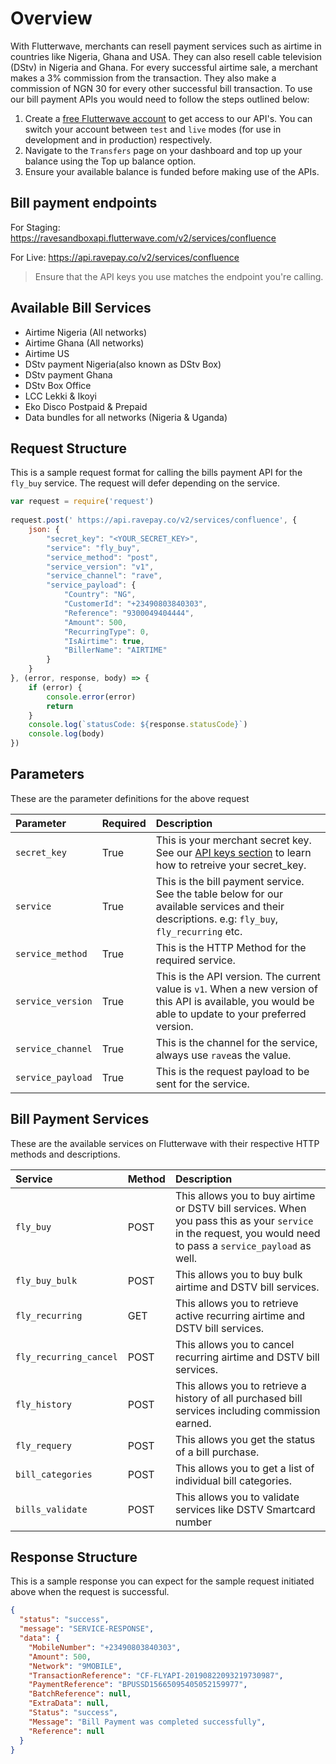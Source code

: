 # Overview

With Flutterwave, merchants can resell payment services such as airtime in countries like Nigeria, Ghana and USA. They can also resell cable television (DStv) in Nigeria and Ghana. For every successful airtime sale, a merchant makes a 3% commission from the transaction. They also make a commission of NGN 30 for every other successful bill transaction. To use our bill payment APIs you would need to follow the steps outlined below:


1. Create a [free Flutterwave account](https://dashboard.flutterwave.com/signup) to get access to our API's. You can switch your account between `test` and `live` modes (for use in development and in production) respectively.
2. Navigate to the `Transfers` page on your dashboard and top up your balance using the Top up balance option.
3. Ensure your available balance is funded before making use of the APIs.



## Bill payment endpoints

For Staging: https://ravesandboxapi.flutterwave.com/v2/services/confluence 

For Live: https://api.ravepay.co/v2/services/confluence

> Ensure that the API keys you use matches the endpoint you're calling.


## Available Bill Services

- Airtime Nigeria (All networks)
- Airtime Ghana (All networks)
- Airtime US
- DStv payment Nigeria(also known as DStv Box)
- DStv payment Ghana
- DStv Box Office
- LCC Lekki & Ikoyi
- Eko Disco Postpaid & Prepaid
- Data bundles for all networks (Nigeria & Uganda)


## Request Structure
This is a sample request format for calling the bills payment API for the `fly_buy` service. The request will defer depending on the service.

```javascript
var request = require('request')
    
request.post(' https://api.ravepay.co/v2/services/confluence', {
    json: {
        "secret_key": "<YOUR_SECRET_KEY>",
        "service": "fly_buy",
        "service_method": "post",
        "service_version": "v1",
        "service_channel": "rave",
        "service_payload": {
            "Country": "NG",
            "CustomerId": "+23490803840303",
            "Reference": "9300049404444",
            "Amount": 500,
            "RecurringType": 0,
            "IsAirtime": true,
            "BillerName": "AIRTIME"
        }
    }
}, (error, response, body) => {
    if (error) {
        console.error(error)
        return
    }
    console.log(`statusCode: ${response.statusCode}`)
    console.log(body)
})
```
## Parameters
These are the parameter definitions for the above request


| Parameter                         | Required               | Description                               |
| :------------------------------   | :--------------------  | :---------------------------------------- |
| `secret_key`                      | True                   | This is your merchant secret key. See our [API keys section](https://developer.flutterwave.com/reference-link/api-keys-1) to learn how to retreive your secret_key.             
| `service`                         | True                   | This is the bill payment service. See the table below for our available services and their descriptions. e.g: `fly_buy`, `fly_recurring` etc.
| `service_method`                  | True                   | This is the HTTP Method for the required service.
| `service_version`                 | True                   | This is the API version. The current value is `v1`. When a new version of this API is available, you would be able to update to your preferred version.
| `service_channel`                 | True                   | This is the channel for the service, always use `rave`as the value. 
| `service_payload`                 | True                   | This is the request payload to be sent for the service.


## Bill Payment Services
These are the available services on Flutterwave with their respective HTTP methods and descriptions.


| Service                         | Method               | Description                               |
| :------------------------------   | :--------------------  | :---------------------------------------- |
| `fly_buy`                      | POST                   | This allows you to buy airtime or DSTV bill services. When you pass this as your `service` in the request, you would need to pass a `service_payload` as well.   
| `fly_buy_bulk`                      | POST                   | This allows you to buy bulk airtime and DSTV bill services.  
| `fly_recurring`                      | GET                   | This allows you to retrieve active recurring airtime and DSTV bill services.
| `fly_recurring_cancel`                      | POST                   | This allows you to cancel recurring airtime and DSTV bill services.   
| `fly_history`                      | POST                   | This allows you to retrieve a history of all purchased bill services including commission earned.  
| `fly_requery`                      | POST                   | This allows you get the status of a bill purchase.  
| `bill_categories`                      | POST                   | This allows you to get a list of individual bill categories.  
| `bills_validate`                      | POST                   | This allows you to validate services like DSTV Smartcard number

## Response Structure
This is a sample response you can expect for the sample request initiated above when the request is successful.

```JSON
{
  "status": "success",
  "message": "SERVICE-RESPONSE",
  "data": {
    "MobileNumber": "+23490803840303",
    "Amount": 500,
    "Network": "9MOBILE",
    "TransactionReference": "CF-FLYAPI-20190822093219730987",
    "PaymentReference": "BPUSSD15665095405052159977",
    "BatchReference": null,
    "ExtraData": null,
    "Status": "success",
    "Message": "Bill Payment was completed successfully",
    "Reference": null
  }
}
```
